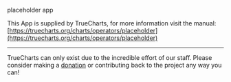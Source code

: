 placeholder app

This App is supplied by TrueCharts, for more information visit the manual: [https://truecharts.org/charts/operators/placeholder](https://truecharts.org/charts/operators/placeholder)

---

TrueCharts can only exist due to the incredible effort of our staff.
Please consider making a [donation](https://truecharts.org/sponsor) or contributing back to the project any way you can!
